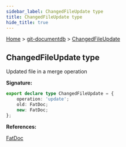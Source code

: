 ```yaml
---
sidebar_label: ChangedFileUpdate type
title: ChangedFileUpdate type
hide_title: true
---
```


[Home](./index.md) &gt; [git-documentdb](./git-documentdb.md) &gt; [ChangedFileUpdate](./git-documentdb.changedfileupdate.md)

## ChangedFileUpdate type

Updated file in a merge operation

<b>Signature:</b>

```typescript
export declare type ChangedFileUpdate = {
    operation: 'update';
    old: FatDoc;
    new: FatDoc;
};
```
<b>References:</b>

[FatDoc](./git-documentdb.fatdoc.md)

